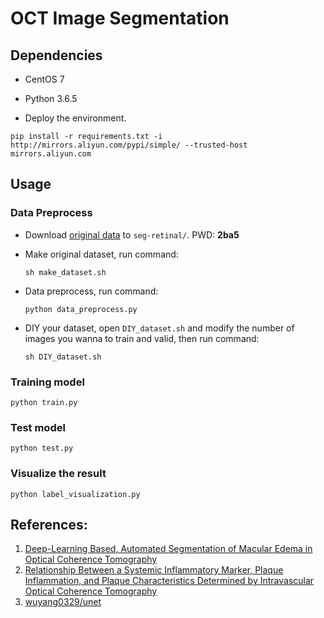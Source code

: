 # OCT Image Segmentation

## Dependencies

- CentOS 7

- Python 3.6.5

- Deploy the environment.

```shell
pip install -r requirements.txt -i http://mirrors.aliyun.com/pypi/simple/ --trusted-host mirrors.aliyun.com
```

## Usage

### Data Preprocess

- Download [original data](https://pan.baidu.com/s/1vRBgHBudaplr4RNyVieaJw) to `seg-retinal/`. PWD: **2ba5**

- Make original dataset, run command:

  `sh make_dataset.sh`
  
- Data preprocess, run command:

  `python data_preprocess.py`
  
- DIY your dataset, open `DIY_dataset.sh` and modify the number of images you wanna to train and valid, then run command:

  `sh DIY_dataset.sh`

### Training model

```shell
python train.py
```

### Test model

```shell
python test.py
```

### Visualize the result

```shell
python label_visualization.py
```

## References:
 
1. [Deep-Learning Based, Automated Segmentation of Macular Edema in Optical Coherence Tomography](https://www.biorxiv.org/content/biorxiv/early/2017/05/09/135640.full.pdf)  
2. [Relationship Between a Systemic Inflammatory Marker, Plaque Inflammation, and Plaque Characteristics Determined by Intravascular Optical Coherence Tomography](https://www.ahajournals.org/doi/pdf/10.1161/ATVBAHA.107.145987)
3. [wuyang0329/unet](https://github.com/wuyang0329/unet)